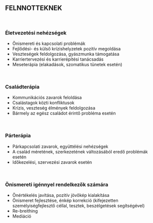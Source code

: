 ## FELNNOTTEKNEK
&nbsp;

### Életvezetési nehézségek
- Önismereti és kapcsolati problémák
- Fejlődési- és külső krízishelyzetek pozitív megoldása
- Veszteségek feldolgozása, gyászmunka támogatása
- Karriertervezési és karrierépítési tanácsadás
- Meseterápia (elakadások, szomatikus tünetek esetén)
&nbsp;

&nbsp;

### Családterápia
- Kommunikációs zavarok feloldása
- Csalástagok közti konfliktusok
- Krízis, veszteség élmények feldolgozása
- Bármely az egész családot érintő probléma esetén
&nbsp;

&nbsp;

### Párterápia
- Párkapcsolati zavarok, együttélési nehézségek
- A család méretének, szerkezetének változásából eredő problémák esetén
- Időkezelési, szervezési zavarok esetén
&nbsp;

&nbsp;

### Önismereti igénnyel rendelkezők számára
- Önértékelés javítása, pozitív jövőkép kialakítása
- Önismeret fejlesztése, énkép korrekció (kifejezetten személyiségfejlesztő céllal, tesztek, beszélgetések segítségével)
- Re-breithing
- Mediáció
&nbsp;

&nbsp;


